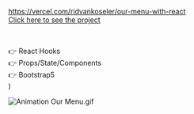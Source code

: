 https://vercel.com/ridvankoseler/our-menu-with-react
<br>
[Click here to see the project](https://vercel.com/ridvankoseler/our-menu-with-react)

<br>

👉 React Hooks <br>
👉 Props/State/Components <br>
👉 Bootstrap5 <br>)

![Animation Our Menu.gif](https://github.com/ridvankoseler/OurMenuWithReact/blob/d9b5e01e0d3f1192837b4c27a47dc5022fee09ca/Animation%20Our%20Menu.gif)
